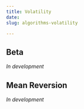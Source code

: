 ```yaml
---
title: Volatility
date: 
slug: algorithms-volatility

---
```

## Beta

_In development_

## Mean Reversion

_In development_